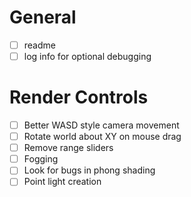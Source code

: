 # General
- [ ] readme
- [ ] log info for optional debugging

# Render Controls
- [ ] Better WASD style camera movement
- [ ] Rotate world about XY on mouse drag
- [ ] Remove range sliders
- [ ] Fogging
- [ ] Look for bugs in phong shading
- [ ] Point light creation